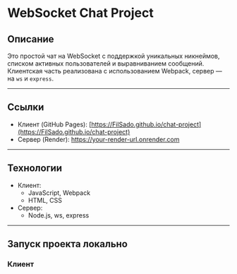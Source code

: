 # WebSocket Chat Project

## Описание

Это простой чат на WebSocket с поддержкой уникальных никнеймов, списком активных пользователей и выравниванием сообщений.  
Клиентская часть реализована с использованием Webpack, сервер — на `ws` и `express`.  

---

## Ссылки

- Клиент (GitHub Pages): [https://FilSado.github.io/chat-project](https://FilSado.github.io/chat-project)  
- Сервер (Render): https://your-render-url.onrender.com  

---

## Технологии

- Клиент:  
  - JavaScript, Webpack  
  - HTML, CSS  
- Сервер:  
  - Node.js, ws, express  

---

## Запуск проекта локально

### Клиент

